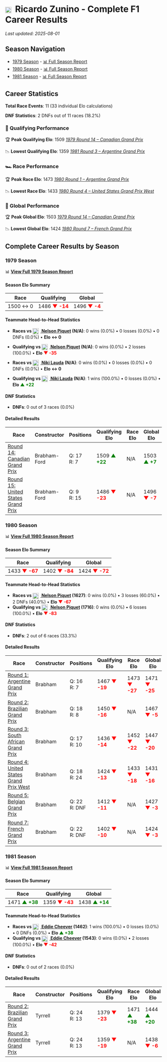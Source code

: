 # <img src="https://upload.wikimedia.org/wikipedia/commons/1/1a/Flag_of_Argentina.svg" alt="Argentina" width="20" height="auto" style="vertical-align: middle; margin-right: 5px;" onerror="this.outerHTML='🇦🇷'; this.style.marginRight='5px';"/> Ricardo Zunino - Complete F1 Career Results

*Last updated: 2025-08-01*

## Season Navigation

- [1979 Season](#1979-season) - [📊 Full Season Report](../seasons/1979-season-report)
- [1980 Season](#1980-season) - [📊 Full Season Report](../seasons/1980-season-report)
- [1981 Season](#1981-season) - [📊 Full Season Report](../seasons/1981-season-report)

## Career Statistics

**Total Race Events**: 11 (33 individual Elo calculations)

**DNF Statistics**: 2 DNFs out of 11 races (18.2%)

### 🏁 Qualifying Performance

🏆 **Peak Qualifying Elo**: 1509
   *[1979 Round 14 – Canadian Grand Prix](../seasons/1979-season-report#round-14-canadian-grand-prix)*

📉 **Lowest Qualifying Elo**: 1359
   *[1981 Round 3 – Argentine Grand Prix](../seasons/1981-season-report#round-3-argentine-grand-prix)*

### 🏎️ Race Performance

🏆 **Peak Race Elo**: 1473
   *[1980 Round 1 – Argentine Grand Prix](../seasons/1980-season-report#round-1-argentine-grand-prix)*

📉 **Lowest Race Elo**: 1433
   *[1980 Round 4 – United States Grand Prix West](../seasons/1980-season-report#round-4-united-states-grand-prix-west)*

### 🌟 Global Performance

🏆 **Peak Global Elo**: 1503
   *[1979 Round 14 – Canadian Grand Prix](../seasons/1979-season-report#round-14-canadian-grand-prix)*

📉 **Lowest Global Elo**: 1424
   *[1980 Round 7 – French Grand Prix](../seasons/1980-season-report#round-7-french-grand-prix)*


## Complete Career Results by Season

### 1979 Season

📊 **[View Full 1979 Season Report](../seasons/1979-season-report)**

#### Season Elo Summary

| Race | Qualifying | Global |
|------|------------|--------|
| 1500 ↔ 0 | 1486 **<span style="color: red;">▼ -14</span>** | 1496 **<span style="color: red;">▼ -4</span>** |

#### Teammate Head-to-Head Statistics

- **Races vs [<img src="https://upload.wikimedia.org/wikipedia/commons/0/05/Flag_of_Brazil.svg" alt="Brazil" width="20" height="auto" style="vertical-align: middle; margin-right: 5px;" onerror="this.outerHTML='🇧🇷'; this.style.marginRight='5px';"/> Nelson Piquet](nelson-piquet) (N/A)**: 0 wins (0.0%) • 0 losses (0.0%) • 0 DNFs (0.0%) • **Elo ↔ 0**
- **Qualifying vs [<img src="https://upload.wikimedia.org/wikipedia/commons/0/05/Flag_of_Brazil.svg" alt="Brazil" width="20" height="auto" style="vertical-align: middle; margin-right: 5px;" onerror="this.outerHTML='🇧🇷'; this.style.marginRight='5px';"/> Nelson Piquet](nelson-piquet) (N/A)**: 0 wins (0.0%) • 2 losses (100.0%) • **Elo <span style="color: red;">▼ -35</span>**

- **Races vs [<img src="https://upload.wikimedia.org/wikipedia/commons/4/41/Flag_of_Austria.svg" alt="Austria" width="20" height="auto" style="vertical-align: middle; margin-right: 5px;" onerror="this.outerHTML='🇦🇹'; this.style.marginRight='5px';"/> Niki Lauda](niki-lauda) (N/A)**: 0 wins (0.0%) • 0 losses (0.0%) • 0 DNFs (0.0%) • **Elo ↔ 0**
- **Qualifying vs [<img src="https://upload.wikimedia.org/wikipedia/commons/4/41/Flag_of_Austria.svg" alt="Austria" width="20" height="auto" style="vertical-align: middle; margin-right: 5px;" onerror="this.outerHTML='🇦🇹'; this.style.marginRight='5px';"/> Niki Lauda](niki-lauda) (N/A)**: 1 wins (100.0%) • 0 losses (0.0%) • **Elo <span style="color: green;">▲ +22</span>**

#### DNF Statistics

- **DNFs**: 0 out of 3 races (0.0%)

#### Detailed Results

| Race | Constructor | Positions | Qualifying Elo | Race Elo | Global Elo | Teammate |
|------|-------------|-----------|----------------|----------|------------|----------|
| [Round 14: Canadian Grand Prix](../seasons/1979-season-report#round-14-canadian-grand-prix) | Brabham-Ford | Q: 17<br/>R: 7 | 1509 **<span style="color: green;">▲ +22</span>** | N/A | 1503 **<span style="color: green;">▲ +7</span>** | [<img src="https://upload.wikimedia.org/wikipedia/commons/0/05/Flag_of_Brazil.svg" alt="Brazil" width="20" height="auto" style="vertical-align: middle; margin-right: 5px;" onerror="this.outerHTML='🇧🇷'; this.style.marginRight='5px';"/> Nelson Piquet](nelson-piquet)<br/>Q: N/A<br/>R: N/A |
| [Round 15: United States Grand Prix](../seasons/1979-season-report#round-15-united-states-grand-prix) | Brabham-Ford | Q: 9<br/>R: 15 | 1486 **<span style="color: red;">▼ -23</span>** | N/A | 1496 **<span style="color: red;">▼ -7</span>** | [<img src="https://upload.wikimedia.org/wikipedia/commons/0/05/Flag_of_Brazil.svg" alt="Brazil" width="20" height="auto" style="vertical-align: middle; margin-right: 5px;" onerror="this.outerHTML='🇧🇷'; this.style.marginRight='5px';"/> Nelson Piquet](nelson-piquet)<br/>Q: N/A<br/>R: N/A |

### 1980 Season

📊 **[View Full 1980 Season Report](../seasons/1980-season-report)**

#### Season Elo Summary

| Race | Qualifying | Global |
|------|------------|--------|
| 1433 **<span style="color: red;">▼ -67</span>** | 1402 **<span style="color: red;">▼ -84</span>** | 1424 **<span style="color: red;">▼ -72</span>** |

#### Teammate Head-to-Head Statistics

- **Races vs [<img src="https://upload.wikimedia.org/wikipedia/commons/0/05/Flag_of_Brazil.svg" alt="Brazil" width="20" height="auto" style="vertical-align: middle; margin-right: 5px;" onerror="this.outerHTML='🇧🇷'; this.style.marginRight='5px';"/> Nelson Piquet](nelson-piquet) (1627)**: 0 wins (0.0%) • 3 losses (60.0%) • 2 DNFs (40.0%) • **Elo <span style="color: red;">▼ -67</span>**
- **Qualifying vs [<img src="https://upload.wikimedia.org/wikipedia/commons/0/05/Flag_of_Brazil.svg" alt="Brazil" width="20" height="auto" style="vertical-align: middle; margin-right: 5px;" onerror="this.outerHTML='🇧🇷'; this.style.marginRight='5px';"/> Nelson Piquet](nelson-piquet) (1716)**: 0 wins (0.0%) • 6 losses (100.0%) • **Elo <span style="color: red;">▼ -83</span>**

#### DNF Statistics

- **DNFs**: 2 out of 6 races (33.3%)

#### Detailed Results

| Race | Constructor | Positions | Qualifying Elo | Race Elo | Global Elo | Teammate |
|------|-------------|-----------|----------------|----------|------------|----------|
| [Round 1: Argentine Grand Prix](../seasons/1980-season-report#round-1-argentine-grand-prix) | Brabham | Q: 16<br/>R: 7 | 1467 **<span style="color: red;">▼ -19</span>** | 1473 **<span style="color: red;">▼ -27</span>** | 1471 **<span style="color: red;">▼ -25</span>** | [<img src="https://upload.wikimedia.org/wikipedia/commons/0/05/Flag_of_Brazil.svg" alt="Brazil" width="20" height="auto" style="vertical-align: middle; margin-right: 5px;" onerror="this.outerHTML='🇧🇷'; this.style.marginRight='5px';"/> Nelson Piquet](nelson-piquet)<br/>Q: 4<br/>R: 2 |
| [Round 2: Brazilian Grand Prix](../seasons/1980-season-report#round-2-brazilian-grand-prix) | Brabham | Q: 18<br/>R: 8 | 1450 **<span style="color: red;">▼ -16</span>** | N/A | 1467 **<span style="color: red;">▼ -5</span>** | [<img src="https://upload.wikimedia.org/wikipedia/commons/0/05/Flag_of_Brazil.svg" alt="Brazil" width="20" height="auto" style="vertical-align: middle; margin-right: 5px;" onerror="this.outerHTML='🇧🇷'; this.style.marginRight='5px';"/> Nelson Piquet](nelson-piquet)<br/>Q: 9<br/>R: DNF |
| [Round 3: South African Grand Prix](../seasons/1980-season-report#round-3-south-african-grand-prix) | Brabham | Q: 17<br/>R: 10 | 1436 **<span style="color: red;">▼ -14</span>** | 1452 **<span style="color: red;">▼ -22</span>** | 1447 **<span style="color: red;">▼ -20</span>** | [<img src="https://upload.wikimedia.org/wikipedia/commons/0/05/Flag_of_Brazil.svg" alt="Brazil" width="20" height="auto" style="vertical-align: middle; margin-right: 5px;" onerror="this.outerHTML='🇧🇷'; this.style.marginRight='5px';"/> Nelson Piquet](nelson-piquet)<br/>Q: 3<br/>R: 4 |
| [Round 4: United States Grand Prix West](../seasons/1980-season-report#round-4-united-states-grand-prix-west) | Brabham | Q: 18<br/>R: 24 | 1424 **<span style="color: red;">▼ -13</span>** | 1433 **<span style="color: red;">▼ -18</span>** | 1431 **<span style="color: red;">▼ -16</span>** | [<img src="https://upload.wikimedia.org/wikipedia/commons/0/05/Flag_of_Brazil.svg" alt="Brazil" width="20" height="auto" style="vertical-align: middle; margin-right: 5px;" onerror="this.outerHTML='🇧🇷'; this.style.marginRight='5px';"/> Nelson Piquet](nelson-piquet)<br/>Q: 1<br/>R: 1 |
| [Round 5: Belgian Grand Prix](../seasons/1980-season-report#round-5-belgian-grand-prix) | Brabham | Q: 22<br/>R: DNF | 1412 **<span style="color: red;">▼ -11</span>** | N/A | 1427 **<span style="color: red;">▼ -3</span>** | [<img src="https://upload.wikimedia.org/wikipedia/commons/0/05/Flag_of_Brazil.svg" alt="Brazil" width="20" height="auto" style="vertical-align: middle; margin-right: 5px;" onerror="this.outerHTML='🇧🇷'; this.style.marginRight='5px';"/> Nelson Piquet](nelson-piquet)<br/>Q: 7<br/>R: 17 |
| [Round 7: French Grand Prix](../seasons/1980-season-report#round-7-french-grand-prix) | Brabham | Q: 22<br/>R: DNF | 1402 **<span style="color: red;">▼ -10</span>** | N/A | 1424 **<span style="color: red;">▼ -3</span>** | [<img src="https://upload.wikimedia.org/wikipedia/commons/0/05/Flag_of_Brazil.svg" alt="Brazil" width="20" height="auto" style="vertical-align: middle; margin-right: 5px;" onerror="this.outerHTML='🇧🇷'; this.style.marginRight='5px';"/> Nelson Piquet](nelson-piquet)<br/>Q: 8<br/>R: 4 |

### 1981 Season

📊 **[View Full 1981 Season Report](../seasons/1981-season-report)**

#### Season Elo Summary

| Race | Qualifying | Global |
|------|------------|--------|
| 1471 **<span style="color: green;">▲ +38</span>** | 1359 **<span style="color: red;">▼ -43</span>** | 1438 **<span style="color: green;">▲ +14</span>** |

#### Teammate Head-to-Head Statistics

- **Races vs [<img src="https://upload.wikimedia.org/wikipedia/commons/a/a4/Flag_of_the_United_States.svg" alt="United States" width="20" height="auto" style="vertical-align: middle; margin-right: 5px;" onerror="this.outerHTML='🇺🇸'; this.style.marginRight='5px';"/> Eddie Cheever](eddie-cheever) (1462)**: 1 wins (100.0%) • 0 losses (0.0%) • 0 DNFs (0.0%) • **Elo <span style="color: green;">▲ +38</span>**
- **Qualifying vs [<img src="https://upload.wikimedia.org/wikipedia/commons/a/a4/Flag_of_the_United_States.svg" alt="United States" width="20" height="auto" style="vertical-align: middle; margin-right: 5px;" onerror="this.outerHTML='🇺🇸'; this.style.marginRight='5px';"/> Eddie Cheever](eddie-cheever) (1543)**: 0 wins (0.0%) • 2 losses (100.0%) • **Elo <span style="color: red;">▼ -42</span>**

#### DNF Statistics

- **DNFs**: 0 out of 2 races (0.0%)

#### Detailed Results

| Race | Constructor | Positions | Qualifying Elo | Race Elo | Global Elo | Teammate |
|------|-------------|-----------|----------------|----------|------------|----------|
| [Round 2: Brazilian Grand Prix](../seasons/1981-season-report#round-2-brazilian-grand-prix) | Tyrrell | Q: 24<br/>R: 13 | 1379 **<span style="color: red;">▼ -23</span>** | 1471 **<span style="color: green;">▲ +38</span>** | 1444 **<span style="color: green;">▲ +20</span>** | [<img src="https://upload.wikimedia.org/wikipedia/commons/a/a4/Flag_of_the_United_States.svg" alt="United States" width="20" height="auto" style="vertical-align: middle; margin-right: 5px;" onerror="this.outerHTML='🇺🇸'; this.style.marginRight='5px';"/> Eddie Cheever](eddie-cheever)<br/>Q: 14<br/>R: 14 |
| [Round 3: Argentine Grand Prix](../seasons/1981-season-report#round-3-argentine-grand-prix) | Tyrrell | Q: 24<br/>R: 13 | 1359 **<span style="color: red;">▼ -19</span>** | N/A | 1438 **<span style="color: red;">▼ -6</span>** | [<img src="https://upload.wikimedia.org/wikipedia/commons/a/a4/Flag_of_the_United_States.svg" alt="United States" width="20" height="auto" style="vertical-align: middle; margin-right: 5px;" onerror="this.outerHTML='🇺🇸'; this.style.marginRight='5px';"/> Eddie Cheever](eddie-cheever)<br/>Q: 13<br/>R: DNF |

